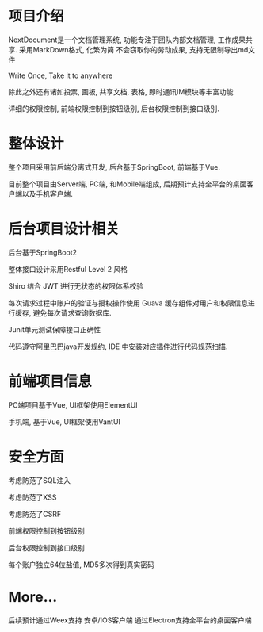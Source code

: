 # 项目介绍
NextDocument是一个文档管理系统, 功能专注于团队内部文档管理, 工作成果共享.
采用MarkDown格式, 化繁为简
不会窃取你的劳动成果, 支持无限制导出md文件

Write Once, Take it to anywhere

除此之外还有诸如投票, 画板, 共享文档, 表格, 即时通讯IM模块等丰富功能

详细的权限控制, 前端权限控制到按钮级别, 后台权限控制到接口级别.

# 整体设计
整个项目采用前后端分离式开发, 后台基于SpringBoot, 前端基于Vue.

目前整个项目由Server端, PC端, 和Mobile端组成, 后期预计支持全平台的桌面客户端以及手机客户端.

# 后台项目设计相关
后台基于SpringBoot2

整体接口设计采用Restful
Level 2 风格

Shiro 结合 JWT 进行无状态的权限体系校验

每次请求过程中账户的验证与授权操作使用 Guava 缓存组件对用户和权限信息进行缓存, 避免每次请求查询数据库.

Junit单元测试保障接口正确性

代码遵守阿里巴巴java开发规约, IDE 中安装对应插件进行代码规范扫描.

# 前端项目信息
PC端项目基于Vue, UI框架使用ElementUI

手机端, 基于Vue, UI框架使用VantUI

# 安全方面
考虑防范了SQL注入 

考虑防范了XSS 

考虑防范了CSRF 

前端权限控制到按钮级别 

后台权限控制到接口级别 

每个账户独立64位盐值, MD5多次得到真实密码

# More...

后续预计通过Weex支持 安卓/IOS客户端
通过Electron支持全平台的桌面客户端